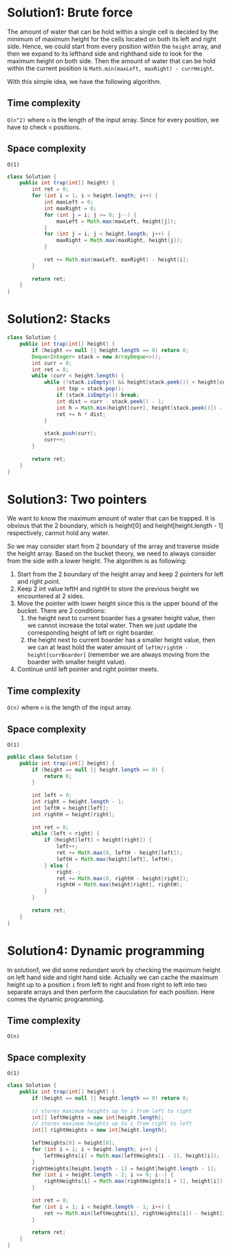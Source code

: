# Solution1: Brute force

The amount of water that can be hold within a single cell is decided by the minimum of maximum height for the cells located on both its left and right side. Hence, we could start from every position within the `height` array, and then we expand to its lefthand side and righthand side to look for the maximum height on both side. Then the amount of water that can be hold within the current position is `Math.min(maxLeft, maxRight) - currHeight`.  

With this simple idea, we have the following algorithm.

## Time complexity

`O(n^2)` where `n` is the length of the input array. Since for every position, we have to check `n` positions. 

## Space complexity

`O(1)`

```java
class Solution {
    public int trap(int[] height) {
        int ret = 0;
        for (int i = 1; i < height.length; i++) {
            int maxLeft = 0;
            int maxRight = 0;
            for (int j = i; j >= 0; j--) {
                maxLeft = Math.max(maxLeft, height[j]);
            }
            for (int j = i; j < height.length; j++) {
                maxRight = Math.max(maxRight, height[j]);
            }
            
            ret += Math.min(maxLeft, maxRight) - height[i];
        }
        
        return ret;
    }
}
```

# Solution2: Stacks

```java
class Solution {
    public int trap(int[] height) {
        if (height == null || height.length == 0) return 0;
        Deque<Integer> stack = new ArrayDeque<>();
        int curr = 0;
        int ret = 0;
        while (curr < height.length) {
            while (!stack.isEmpty() && height[stack.peek()] < height[curr]) {
                int top = stack.pop();
                if (stack.isEmpty()) break;
                int dist = curr - stack.peek() - 1;
                int h = Math.min(height[curr], height[stack.peek()]) - height[top];
                ret += h * dist;
            }
            
            stack.push(curr);
            curr++;
        }
        
        return ret;
    }
}
```


# Solution3: Two pointers

We want to know the maximum amount of water that can be trapped. 
It is obvious that the 2 boundary, which is height[0] and height[height.length - 1] respectively, cannot hold any water.

So we may consider start from 2 boundary of the array and traverse inside the height array. 
Based on the bucket theory, we need to always consider from the side with a lower height. 
The algorithm is as following:  
1. Start from the 2 boundary of the height array and keep 2 pointers for left and right point.  
2. Keep 2 int value leftH and rightH to store the previous height we encountered at 2 sides.   
3. Move the pointer with lower height since this is the upper bound of the bucket. There are 2 conditions:  
    1.  the height next to current boarder has a greater height value, then we cannot increase the total water. Then we just update the corresponding height of left or right boarder.   
    2. the height next to current boarder has a smaller height value, then we can at least hold the water amount of `leftH/rightH - height[currBoarder]` (remember we are always moving from the boarder with smaller height value).  
4. Continue until left pointer and right pointer meets. 

## Time complexity

`O(n)` where `n` is the length of the input array.

## Space complexity

`O(1)`

```java
public class Solution {
    public int trap(int[] height) {
        if (height == null || height.length == 0) {
            return 0;
        }
        
        int left = 0;
        int right = height.length - 1;
        int leftH = height[left];
        int rightH = height[right];
        
        int ret = 0;
        while (left < right) {
            if (height[left] < height[right]) {
                left++;
                ret += Math.max(0, leftH - height[left]);
                leftH = Math.max(height[left], leftH);
            } else {
                right--;
                ret += Math.max(0, rightH - height[right]);
                rightH = Math.max(height[right], rightH);
            }
        }
        
        return ret;
    }
}
```

# Solution4: Dynamic programming

In solution1, we did some redundant work by checking the maximum height on left hand side and right hand side. Actually we can cache the maximum height up to a position `i` from left to right and from right to left into two separate arrays and then perform the cauculation for each position. Here comes the dynamic programming. 

## Time complexity

`O(n)`

## Space complexity

`O(1)`

```java
class Solution {
    public int trap(int[] height) {
        if (height == null || height.length == 0) return 0;
        
        // stores maximum heights up to i from left to right
        int[] leftHeights = new int[height.length];
        // stores maximum heights up to i from right to left
        int[] rightHeights = new int[height.length];
        
        leftHeights[0] = height[0];
        for (int i = 1; i < height.length; i++) {
            leftHeights[i] = Math.max(leftHeights[i - 1], height[i]);
        }
        rightHeights[height.length - 1] = height[height.length - 1];
        for (int i = height.length - 2; i >= 0; i--) {
            rightHeights[i] = Math.max(rightHeights[i + 1], height[i]);
        }
        
        int ret = 0;
        for (int i = 1; i < height.length - 1; i++) {
            ret += Math.min(leftHeights[i], rightHeights[i]) - height[i];
        }
        
        return ret;
    }
}
```
